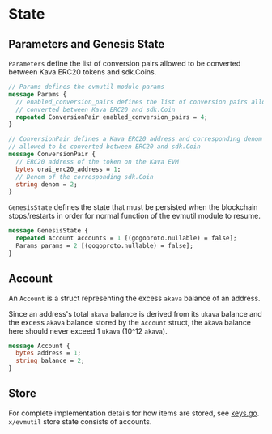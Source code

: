 <!--
order: 2
-->

# State

## Parameters and Genesis State

`Parameters` define the list of conversion pairs allowed to be converted between Kava ERC20 tokens and sdk.Coins.

```protobuf
// Params defines the evmutil module params
message Params {
  // enabled_conversion_pairs defines the list of conversion pairs allowed to be
  // converted between Kava ERC20 and sdk.Coin
  repeated ConversionPair enabled_conversion_pairs = 4;
}

// ConversionPair defines a Kava ERC20 address and corresponding denom that is
// allowed to be converted between ERC20 and sdk.Coin
message ConversionPair {
  // ERC20 address of the token on the Kava EVM
  bytes orai_erc20_address = 1;
  // Denom of the corresponding sdk.Coin
  string denom = 2;
}
```

`GenesisState` defines the state that must be persisted when the blockchain stops/restarts in order for normal function of the evmutil module to resume.

```protobuf
message GenesisState {
  repeated Account accounts = 1 [(gogoproto.nullable) = false];
  Params params = 2 [(gogoproto.nullable) = false];
}
```

## Account

An `Account` is a struct representing the excess `akava` balance of an address.

Since an address's total `akava` balance is derived from its `ukava` balance and the excess `akava` balance stored by the `Account` struct, the `akava` balance here should never exceed 1 `ukava` (10^12 `akava`).

```protobuf
message Account {
  bytes address = 1;
  string balance = 2;
}
```

## Store

For complete implementation details for how items are stored, see [keys.go](../types/keys.go). `x/evmutil` store state consists of accounts.
